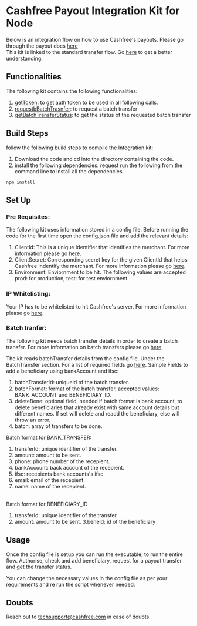 # Cashfree Payout Integration Kit for Node

Below is an integration flow on how to use Cashfree's payouts.
Please go through the payout docs [here](https://docs.cashfree.com/docs/payout/guide/)
<br/>
This kit is linked to the standard transfer flow. Go [here](https://dev.cashfree.com/payouts/integrations/standard-transfer) to get a better understanding.
<br/>

## Functionalities

The following kit contains the following functionalities:
    <ol>
    <li> [getToken](https://dev.cashfree.com/api-reference/payouts-api#authorise): to get auth token to be used in all          following calls.
    <li> [requestbBatchTrasnfer](https://docs.cashfree.com/docs/payout/guide/#batchtransfer-api): to request a batch transfer
    <li> [getBatchTransferStatus](https://docs.cashfree.com/docs/payout/guide/#get-batch-transfer-status-request): to get the status of the requested batch transfer
    </ol>

## Build Steps

follow the following build steps to compile the Integration kit:
  1. Download the code and cd into the directory containing the code.
  2. install the following dependencies: request 
  run the following from the command line to install all the dependencies.
  ```
  npm install
  ```
## Set Up

### Pre Requisites:
The following kit uses information stored in a config file. Before running the code for the first time open the config.json file
and add the relevant details:
  1. ClientId: This is a unique Identifier that identifies the merchant. For more information please go [here](https://dev.cashfree.com/payouts/integrations/pre-requisites#credentials).
  2. ClientSecret: Corresponding secret key for the given ClientId that helps Cashfree indentify the merchant. For more information please go [here](https://dev.cashfree.com/payouts/integrations/pre-requisites#credentials).
  3. Environment: Enviornment to be hit. The following values are accepted prod: for production, test: for test enviornment.

### IP Whitelisting:

Your IP has to be whitelisted to hit Cashfree's server. For more information please go [here](https://dev.cashfree.com/payouts/integrations/pre-requisites#ip).

### Batch tranfer:
The following kit needs batch transfer details in order to create a batch transfer.
For more information on batch transfers please go [here](https://dev.cashfree.com/payouts/integrations/batch-transfer)

The kit reads batchTransfer details from the config file. Under the BatchTransfer section. For a list of required fields go [here](https://dev.cashfree.com/api-reference/payouts-api#batch-transfer).
Sample Fields to add a beneficiary using bankAccount and ifsc:
  1. batchTransferId: uniqueId of the batch transfer.
  2. batchFormat: format of the batch transfer, accepted values: BANK_ACCOUNT and BENEFICIARY_ID.
  3. deleteBene: optional field, needed if batch format is bank account, to delete beneficiaries that already exist with same account details but different names. If set will delete and readd the beneficiary, else will throw an error.
  4. batch: array of transfers to be done.
  
  Batch format for BANK_TRANSFER:
  
  1. transferId: unique identifier of the transfer.
  2. amount: amount to be sent.
  3. phone: phone number of the recepient.
  4. bankAccount: back account of the recepient.
  5. ifsc: recepients bank accounts's ifsc.
  6. email: email of the recepient.
  7. name: name of the recepient.
  <br/>
  Batch format for BENEFICIARY_ID
  
  1. transferId: unique identifier of the transfer.
  2. amount: amount to be sent.
  3.beneId: id of the beneficiary

## Usage

Once the config file is setup you can run the executable, to run the entire flow. Authorise, check and add beneficiary, 
request for a payout transfer and get the transfer status.

You can change the necessary values in the config file as per your requirements and re run the script whenever needed.

## Doubts

Reach out to techsupport@cashfree.com in case of doubts.
 


